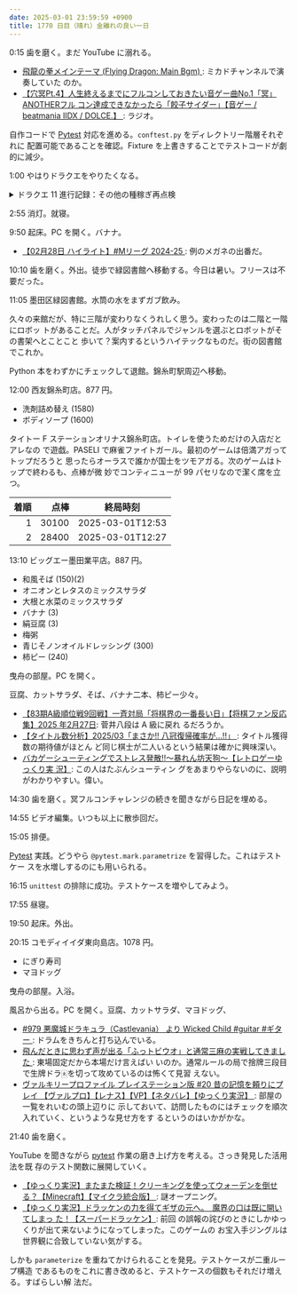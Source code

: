 ```yaml
---
date: 2025-03-01 23:59:59 +0900
title: 1770 日目（晴れ）金離れの良い一日
---
```


0:15 歯を磨く。まだ YouTube に溺れる。

* [飛龍の拳メインテーマ (Flying Dragon: Main Bgm)
  ](https://www.youtube.com/watch?v=GBtNCCkdwtk): ミカドチャンネルで演奏していた
  のか。
* [【穴冥Pt.4】人生終えるまでにフルコンしておきたい音ゲー曲No.1「冥」ANOTHERフル
  コン達成できなかったら「餃子サイダー」【音ゲー / beatmania IIDX / DOLCE.】
  ](https://www.youtube.com/watch?v=5Rus3lYFixA): ラジオ。

自作コードで [Pytest] 対応を進める。`conftest.py` をディレクトリー階層それぞれに
配置可能であることを確認。Fixture を上書きすることでテストコードが劇的に減少。

1:00 やはりドラクエをやりたくなる。

<details><summary>ドラクエ 11 進行記録：その他の種稼ぎ再点検</summary>
<p>すばやさの仕様を今さらだが確認したいので、すばやさのたねが欲しい。
賢者の試練の森の夜に、グレイトマムーとブチュチュンパが出る辺りくらいしか狙える場がないか。</p>

<p>きようさの仕様を確認したいので、きようさのたねが欲しい。
以前はダークファンタズマ一択と思っていたが、海上のアイスコンドルを狙う手もあるか？
敵に出くわすことがそもそも難しい。</p>

<p>一時間弱ジタバタして、きようさは 12 ポイントしか上がらなかった。</p>
</details>

2:55 消灯。就寝。

9:50 起床。PC を開く。バナナ。

* [【02月28日 ハイライト】#Mリーグ 2024-25
  ](https://www.youtube.com/watch?v=NnKjFwh3H8s): 例のメガネの出番だ。

10:10 歯を磨く。外出。徒歩で緑図書館へ移動する。今日は暑い。フリースは不要だった。

11:05 墨田区緑図書館。水筒の水をまずガブ飲み。

久々の来館だが、特に三階が変わりなくうれしく思う。変わったのは二階と一階にロボッ
トがあることだ。人がタッチパネルでジャンルを選ぶとロボットがその書架へとことこと
歩いて？案内するというハイテックなものだ。街の図書館でこれか。

Python 本をわずかにチェックして退館。錦糸町駅周辺へ移動。

<blockquote class="twitter-tweet"
  data-conversation="none"
  data-media-max-width="480" data-theme="dark" data-align="center">
<a href="https://twitter.com/showa_yojyo/status/1895716401702453712"></a>
</blockquote>

12:00 西友錦糸町店。877 円。

* 洗剤詰め替え (1580)
* ボディソープ (1600)

タイトー F ステーションオリナス錦糸町店。トイレを使うためだけの入店だとアレなの
で遊戯。PASELI で麻雀ファイトガール。最初のゲームは倍満アガってトップだろうと
思ったらオーラスで誰かが国士をツモアガる。次のゲームはトップで終わるも、点棒が微
妙でコンティニューが 99 パセリなので潔く席を立つ。

| 着順 | 点棒 | 終局時刻 |
|-----:|-----:|----------|
| 1 | 30100 | 2025-03-01T12:53 |
| 2 | 28400 | 2025-03-01T12:27 |

13:10 ビッグエー墨田業平店。887 円。

* 和風そば (150)(2)
* オニオンとレタスのミックスサラダ
* 大根と水菜のミックスサラダ
* バナナ (3)
* 絹豆腐 (3)
* 梅粥
* 青じそノンオイルドレッシング (300)
* 柿ピー (240)

曳舟の部屋。PC を開く。

豆腐、カットサラダ、そば、バナナ二本、柿ピー少々。

* [【83期A級順位戦9回戦】一斉対局「将棋界の一番長い日」【将棋ファン反応集】2025
  年2月27日](https://www.youtube.com/watch?v=nfm0uxdpDVQ): 菅井八段は A 級に戻れ
  るだろうか。
* [【タイトル数分析】2025/03「まさか!! 八冠復帰確率が…!!」
  ](https://www.youtube.com/watch?v=jmpJuXev5ts): タイトル獲得数の期待値がほとん
  ど同じ棋士が二人いるという結果は確かに興味深い。
* [バカゲーシューティングでストレス発散!!～暴れん坊天狗～【レトロゲーゆっくり実
  況】](https://www.youtube.com/watch?v=_jFeysWq3n8): この人はたぶんシューティン
  グをあまりやらないのに、説明がわかりやすい。偉い。

14:30 歯を磨く。冥フルコンチャレンジの続きを聞きながら日記を埋める。

14:55 ビデオ編集。いつも以上に散歩回だ。

15:05 排便。

[Pytest] 実践。どうやら `@pytest.mark.parametrize` を習得した。これはテストケー
スを水増しするのにも用いられる。

16:15 `unittest` の排除に成功。テストケースを増やしてみよう。

17:55 昼寝。

19:50 起床。外出。

20:15 コモディイイダ東向島店。1078 円。

* にぎり寿司
* マヨドッグ

曳舟の部屋。入浴。

風呂から出る。PC を開く。豆腐、カットサラダ、マヨドッグ、

* [#979 悪魔城ドラキュラ（Castlevania） より Wicked Child #guitar #ギター
  ](https://www.youtube.com/watch?v=KpromnUnM3w): ドラムをきちんと打ち込んでいる。
* [飛んだときに思わず声が出る「ふっトビウオ」と通常三麻の実戦してきました
  ](https://www.youtube.com/watch?v=bmUNOjsREMI): 東場固定だから本場だけ言えばい
  いのか。通常ルールの局で捨牌三段目で生牌ドラ🀀を切って攻めているのは怖くて見習
  えない。
* [ヴァルキリープロファイル プレイステーション版 #20 昔の記憶を頼りにプレイ
  【ヴァルプロ】【レナス】【VP】【ネタバレ】【ゆっくり実況】
  ](https://www.youtube.com/watch?v=xu1ZiRiTfu8): 部屋の一覧をれいむの頭上辺りに
  示しておいて、訪問したものにはチェックを順次入れていく、というような見せ方をす
  るというのはいかがかな。

21:40 歯を磨く。

YouTube を聞きながら [pytest] 作業の磨き上げ方を考える。さっき発見した活用法を既
存のテスト関数に展開していく。

* [【ゆっくり実況】またまた検証！クリーキングを使ってウォーデンを倒せ
  る？【Minecraft】【マイクラ統合版】
  ](https://www.youtube.com/watch?v=E9s8YWzy1J0): 謎オープニング。
* [【ゆっくり実況】ドラッケンの力を得てギザの元へ。　魔界の口は既に開いてしまっ
  た！【スーパードラッケン】](https://www.youtube.com/watch?v=xPS3rGP2rbI): 前回
  の誤報の詫びのときにしかゆっくりが出て来ないようになってしまった。このゲームの
  お宝入手ジングルは世界観に合致していない気がする。

しかも `parameterize` を重ねてかけられることを発見。テストケースが二重ループ構造
であるものをこれに書き改めると、テストケースの個数もそれだけ増える。すばらしい解
法だ。

[pytest]: <https://docs.pytest.org/en/stable/>
